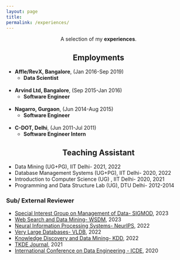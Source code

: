 ```yaml
---
layout: page
title: 
permalink: /experiences/
---
```


<p align="center">
A selection of my <b>experiences</b>.
</p>

## <center>Employments</center>

- **Affle/RevX, Bangalore**, (Jan 2016-Sep 2019)
  * **Data Scientist**
<br/><br/>
- **Arvind Ltd, Bangalore**, (Sep 2015-Jan 2016)
  * **Software Engineer**
<br/><br/>
- **Nagarro, Gurgaon**, (Jun 2014-Aug 2015)
  * **Software Engineer**
<br/><br/>
- **C-DOT, Delhi**, (Jun 2011-Jul 2011)
  * **Software Engineer Intern**


## <center>Teaching Assistant </center>

- Data Mining (UG+PG), IIT Delhi- 2021, 2022
- Database Management Systems (UG+PG), IIT Delhi- 2020, 2022
- Introduction to Computer Science (UG) , IIT Delhi- 2020, 2021
- Programming and Data Structure Lab (UG), DTU Delhi- 2012-2014


### Sub/ External Reviewer
- [Special Interest Group on Management of Data- SIGMOD](https://2023.sigmod.org/), 2023
- [Web Search and Data Mining- WSDM](https://www.wsdm-conference.org/2023/), 2023
- [Neural Information Processing Systems- NeurIPS](https://nips.cc/), 2022
- [Very Large Databases- VLDB](http://www.vldb.org/), 2022
- [Knowledge Discovery and Data Mining- KDD](https://www.kdd.org/kdd2020/), 2022
- [TKDE Journal](https://ieeexplore.ieee.org/xpl/RecentIssue.jsp?punumber=69), 2021
- [International Conference on Data Engineering - ICDE](https://www.utdallas.edu/icde/), 2020
 

